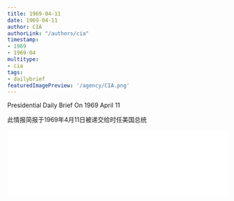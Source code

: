 ```yaml
---
title: 1969-04-11
date: 1969-04-11
author: CIA 
authorLink: "/authors/cia"
timestamp: 
- 1969
- 1969-04
multitype: 
- cia
tags: 
- dailybrief
featuredImagePreview: '/agency/CIA.png'
---
```



Presidential Daily Brief On 1969 April 11

此情报简报于1969年4月11日被递交给时任美国总统

<!--more-->





<div id="over" style="width:100%; overflow:hidden"> <iframe id="sFrame" name="sFrame" frameborder="no" border="0"  allowfullscreen marginwidth="0" scrolling="no" src = " /CIA/1969-04-11.html "  style = " position:absulute; width: 806px; top: 300;" > </iframe> </div>